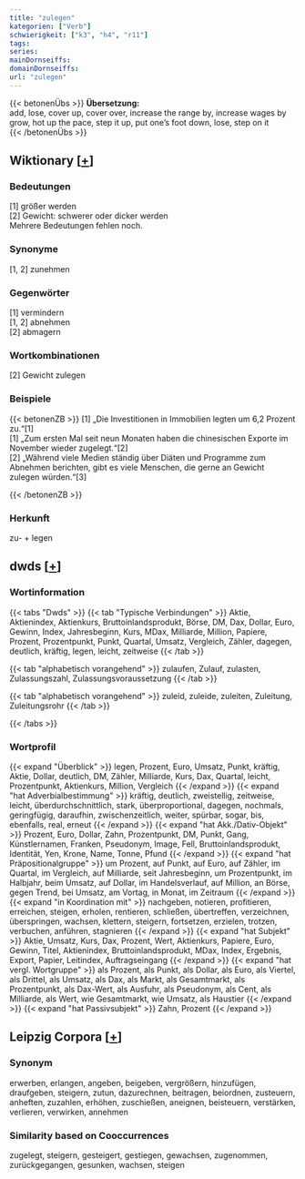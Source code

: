 ```yaml
---
title: "zulegen"
kategorien: ["Verb"]
schwierigkeit: ["k3", "h4", "r11"]
tags:
series:
mainDornseiffs:
domainDornseiffs:
url: "zulegen"
---
```


{{< betonenÜbs >}}
**Übersetzung:**  
add, lose, cover up, cover over, increase the range by, increase  wages  by  
grow, hot up the pace, step it up, put one’s foot down, lose, step on it  
{{< /betonenÜbs >}}

## Wiktionary [[+](https://de.wiktionary.org/wiki/zulegen)]

### Bedeutungen
[1] größer werden  
[2] Gewicht: schwerer oder dicker werden  
Mehrere Bedeutungen fehlen noch.  

### Synonyme
[1, 2] zunehmen  

### Gegenwörter
[1] vermindern  
[1, 2] abnehmen  
[2] abmagern  

### Wortkombinationen
[2] Gewicht zulegen  

### Beispiele
{{< betonenZB >}}
[1] „Die Investitionen in Immobilien legten um 6,2 Prozent zu.“[1]  
[1] „Zum ersten Mal seit neun Monaten haben die chinesischen Exporte im November wieder zugelegt.“[2]  
[2] „Während viele Medien ständig über Diäten und Programme zum Abnehmen berichten, gibt es viele Menschen, die gerne an Gewicht zulegen würden.“[3]  

{{< /betonenZB >}}
### Herkunft
zu- + legen  



## dwds [[+](https://www.dwds.de/wb/zulegen)]

### Wortinformation
{{< tabs "Dwds" >}}
{{< tab "Typische Verbindungen" >}}
Aktie, Aktienindex, Aktienkurs, Bruttoinlandsprodukt, Börse, DM, Dax, Dollar, Euro, Gewinn, Index, Jahresbeginn, Kurs, MDax, Milliarde, Million, Papiere, Prozent, Prozentpunkt, Punkt, Quartal, Umsatz, Vergleich, Zähler, dagegen, deutlich, kräftig, legen, leicht, zeitweise
{{< /tab >}}

{{< tab "alphabetisch vorangehend" >}}
zulaufen, Zulauf, zulasten, Zulassungszahl, Zulassungsvoraussetzung
{{< /tab >}}

{{< tab "alphabetisch vorangehend" >}}
zuleid, zuleide, zuleiten, Zuleitung, Zuleitungsrohr
{{< /tab >}}

{{< /tabs >}}

### Wortprofil
{{< expand "Überblick" >}} legen, Prozent, Euro, Umsatz, Punkt, kräftig, Aktie, Dollar, deutlich, DM, Zähler, Milliarde, Kurs, Dax, Quartal, leicht, Prozentpunkt, Aktienkurs, Million, Vergleich {{< /expand >}}
{{< expand "hat Adverbialbestimmung" >}} kräftig, deutlich, zweistellig, zeitweise, leicht, überdurchschnittlich, stark, überproportional, dagegen, nochmals, geringfügig, daraufhin, zwischenzeitlich, weiter, spürbar, sogar, bis, ebenfalls, real, erneut {{< /expand >}}
{{< expand "hat Akk./Dativ-Objekt" >}} Prozent, Euro, Dollar, Zahn, Prozentpunkt, DM, Punkt, Gang, Künstlernamen, Franken, Pseudonym, Image, Fell, Bruttoinlandsprodukt, Identität, Yen, Krone, Name, Tonne, Pfund {{< /expand >}}
{{< expand "hat Präpositionalgruppe" >}} um Prozent, auf Punkt, auf Euro, auf Zähler, im Quartal, im Vergleich, auf Milliarde, seit Jahresbeginn, um Prozentpunkt, im Halbjahr, beim Umsatz, auf Dollar, im Handelsverlauf, auf Million, an Börse, gegen Trend, bei Umsatz, am Vortag, in Monat, im Zeitraum {{< /expand >}}
{{< expand "in Koordination mit" >}} nachgeben, notieren, profitieren, erreichen, steigen, erholen, rentieren, schließen, übertreffen, verzeichnen, überspringen, wachsen, klettern, steigern, fortsetzen, erzielen, trotzen, verbuchen, anführen, stagnieren {{< /expand >}}
{{< expand "hat Subjekt" >}} Aktie, Umsatz, Kurs, Dax, Prozent, Wert, Aktienkurs, Papiere, Euro, Gewinn, Titel, Aktienindex, Bruttoinlandsprodukt, MDax, Index, Ergebnis, Export, Papier, Leitindex, Auftragseingang {{< /expand >}}
{{< expand "hat vergl. Wortgruppe" >}} als Prozent, als Punkt, als Dollar, als Euro, als Viertel, als Drittel, als Umsatz, als Dax, als Markt, als Gesamtmarkt, als Prozentpunkt, als Dax-Wert, als Ausfuhr, als Pseudonym, als Cent, als Milliarde, als Wert, wie Gesamtmarkt, wie Umsatz, als Haustier {{< /expand >}}
{{< expand "hat Passivsubjekt" >}} Zahn, Prozent {{< /expand >}}

## Leipzig Corpora [[+](https://corpora.uni-leipzig.de/en/res?word=zulegen&corpusId=deu_newscrawl-public_2018)]


### Synonym
erwerben, erlangen, angeben, beigeben, vergrößern, hinzufügen, draufgeben, steigern, zutun, dazurechnen, beitragen, beiordnen, zusteuern, anheften, zuzahlen, erhöhen, zuschießen, aneignen, beisteuern, verstärken, verlieren, verwirken, annehmen


### Similarity based on Cooccurrences
zugelegt, steigern, gesteigert, gestiegen, gewachsen, zugenommen, zurückgegangen, gesunken, wachsen, steigen

